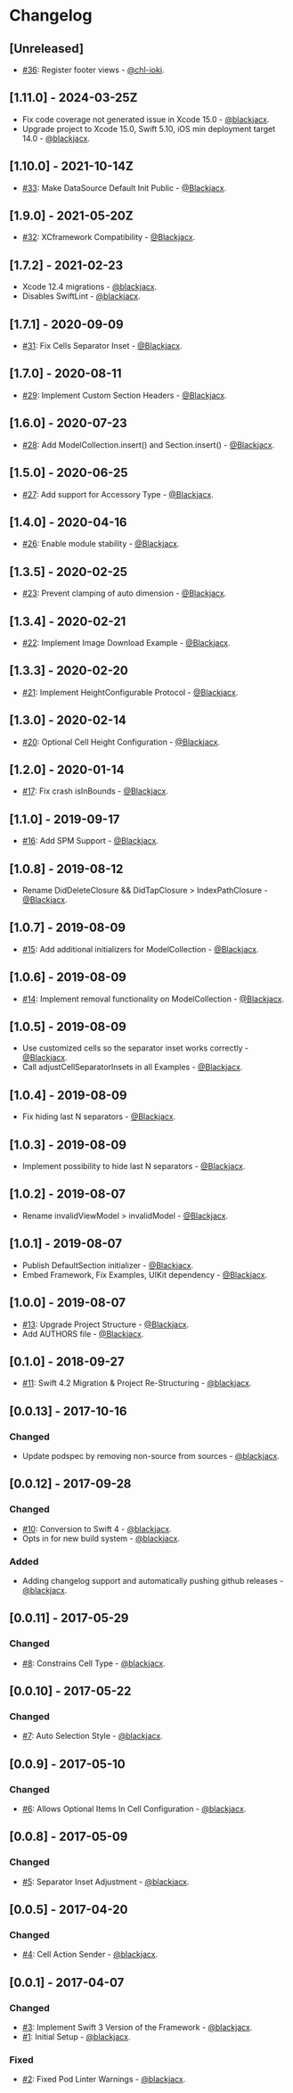 # Changelog

## [Unreleased]

- [#36](https://github.com/Blackjacx/Source/pull/36): Register footer views - [@chl-ioki](https://github.com/chl-ioki).

## [1.11.0] - 2024-03-25Z

- Fix code coverage not generated issue in Xcode 15.0 - [@blackjacx](https://github.com/blackjacx).
- Upgrade project to Xcode 15.0, Swift 5.10, iOS min deployment target 14.0 - [@blackjacx](https://github.com/blackjacx).

## [1.10.0] - 2021-10-14Z

- [#33](https://github.com/Blackjacx/Source/pull/33): Make DataSource Default Init Public - [@Blackjacx](https://github.com/blackjacx).

## [1.9.0] - 2021-05-20Z

- [#32](https://github.com/Blackjacx/Source/pull/32): XCframework Compatibility - [@Blackjacx](https://github.com/blackjacx).

## [1.7.2] - 2021-02-23

- Xcode 12.4 migrations - [@blackjacx](https://github.com/blackjacx).
- Disables SwiftLint - [@blackjacx](https://github.com/blackjacx).

## [1.7.1] - 2020-09-09

- [#31](https://github.com/Blackjacx/Source/pull/31): Fix Cells Separator Inset - [@Blackjacx](https://github.com/blackjacx).

## [1.7.0] - 2020-08-11

- [#29](https://github.com/Blackjacx/Source/pull/29): Implement Custom Section Headers - [@Blackjacx](https://github.com/blackjacx).

## [1.6.0] - 2020-07-23

- [#28](https://github.com/Blackjacx/Source/pull/28): Add ModelCollection.insert() and Section.insert() - [@Blackjacx](https://github.com/blackjacx).

## [1.5.0] - 2020-06-25

- [#27](https://github.com/Blackjacx/Source/pull/27): Add support for Accessory Type - [@Blackjacx](https://github.com/blackjacx).

## [1.4.0] - 2020-04-16

- [#26](https://github.com/Blackjacx/Source/pull/26): Enable module stability - [@Blackjacx](https://github.com/blackjacx).

## [1.3.5] - 2020-02-25

- [#23](https://github.com/Blackjacx/Source/pull/23): Prevent clamping of auto dimension - [@Blackjacx](https://github.com/blackjacx).

## [1.3.4] - 2020-02-21

- [#22](https://github.com/Blackjacx/Source/pull/22): Implement Image Download Example - [@Blackjacx](https://github.com/blackjacx).

## [1.3.3] - 2020-02-20

- [#21](https://github.com/Blackjacx/Source/pull/21): Implement HeightConfigurable Protocol - [@Blackjacx](https://github.com/blackjacx).

## [1.3.0] - 2020-02-14

- [#20](https://github.com/Blackjacx/Source/pull/20): Optional Cell Height Configuration - [@Blackjacx](https://github.com/blackjacx).

## [1.2.0] - 2020-01-14

- [#17](https://github.com/Blackjacx/Source/pull/17): Fix crash isInBounds - [@Blackjacx](https://github.com/blackjacx).

## [1.1.0] - 2019-09-17

- [#16](https://github.com/Blackjacx/Source/pull/16): Add SPM Support - [@Blackjacx](https://github.com/blackjacx).

## [1.0.8] - 2019-08-12

- Rename DidDeleteClosure && DidTapClosure > IndexPathClosure - [@Blackjacx](https://github.com/blackjacx).

## [1.0.7] - 2019-08-09

- [#15](https://github.com/Blackjacx/Source/pull/15): Add additional initializers for ModelCollection - [@Blackjacx](https://github.com/blackjacx).

## [1.0.6] - 2019-08-09

- [#14](https://github.com/Blackjacx/Source/pull/14): Implement removal functionality on ModelCollection - [@Blackjacx](https://github.com/blackjacx).

## [1.0.5] - 2019-08-09

- Use customized cells so the separator inset works correctly - [@Blackjacx](https://github.com/blackjacx).
- Call adjustCellSeparatorInsets in all Examples - [@Blackjacx](https://github.com/blackjacx).

## [1.0.4] - 2019-08-09

- Fix hiding last N separators - [@Blackjacx](https://github.com/blackjacx).

## [1.0.3] - 2019-08-09

- Implement possibility to hide last N separators - [@Blackjacx](https://github.com/blackjacx).

## [1.0.2] - 2019-08-07

- Rename invalidViewModel > invalidModel - [@Blackjacx](https://github.com/blackjacx).

## [1.0.1] - 2019-08-07

- Publish DefaultSection initializer - [@Blackjacx](https://github.com/blackjacx).
- Embed Framework, Fix Examples, UIKit dependency - [@Blackjacx](https://github.com/blackjacx).

## [1.0.0] - 2019-08-07

- [#13](https://github.com/Blackjacx/Source/pull/13): Upgrade Project Structure - [@Blackjacx](https://github.com/blackjacx).
- Add AUTHORS file - [@Blackjacx](https://github.com/blackjacx).

## [0.1.0] - 2018-09-27

- [#11](https://github.com/Blackjacx/Source/pull/11): Swift 4.2 Migration & Project Re-Structuring - [@blackjacx](https://github.com/blackjacx).

## [0.0.13] - 2017-10-16

### Changed

- Update podspec by removing non-source from sources - [@blackjacx](https://github.com/blackjacx).

## [0.0.12] - 2017-09-28

### Changed

- [#10](https://github.com/Blackjacx/Source/pull/10): Conversion to Swift 4 - [@blackjacx](https://github.com/blackjacx).
- Opts in for new build system - [@blackjacx](https://github.com/blackjacx).

### Added

- Adding changelog support and automatically pushing github releases - [@blackjacx](https://github.com/blackjacx).

## [0.0.11] - 2017-05-29

### Changed

- [#8](https://github.com/Blackjacx/Source/pull/8): Constrains Cell Type - [@blackjacx](https://github.com/blackjacx).

## [0.0.10] - 2017-05-22

### Changed

- [#7](https://github.com/Blackjacx/Source/pull/7): Auto Selection Style - [@blackjacx](https://github.com/blackjacx).

## [0.0.9] - 2017-05-10

### Changed

- [#6](https://github.com/Blackjacx/Source/pull/6): Allows Optional Items In Cell Configuration - [@blackjacx](https://github.com/blackjacx).

## [0.0.8] - 2017-05-09

### Changed

- [#5](https://github.com/Blackjacx/Source/pull/5): Separator Inset Adjustment - [@blackjacx](https://github.com/blackjacx).

## [0.0.5] - 2017-04-20

### Changed

- [#4](https://github.com/Blackjacx/Source/pull/4): Cell Action Sender - [@blackjacx](https://github.com/blackjacx).

## [0.0.1] - 2017-04-07

### Changed

- [#3](https://github.com/Blackjacx/Source/pull/3): Implement Swift 3 Version of the Framework - [@blackjacx](https://github.com/blackjacx).
- [#1](https://github.com/Blackjacx/Source/pull/1): Initial Setup - [@blackjacx](https://github.com/blackjacx).

### Fixed

- [#2](https://github.com/Blackjacx/Source/pull/2): Fixed Pod Linter Warnings - [@blackjacx](https://github.com/blackjacx).
